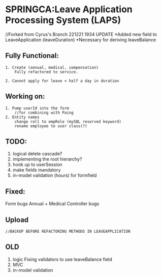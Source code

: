 # SPRINGCA:Leave Application Processing System (LAPS)

//Forked from Cyrus's Branch
221221 1934 UPDATE
*Added new field to LeaveApplication (leaveDuration)
*Necessary for deriving leaveBalance
 
## Fully Functional:
	1. Create (annual, medical, compensation)
		Fully refactored to service.
		
	2. Cannot apply for leave < half a day in duration

## Working on:

	1. Pump userId into the form
		//for combining with Paing
	2. Entity names
		change roll to empRole (mySQL reserved keyword)
		rename employee to user class(?)
  
 ## TODO:
 
  1. logical delete cascade?
  2. implementing the root hierarchy?
  3. hook up to userSession
  4. make fields mandatory
  5. in-model validation (hours) for formfield

## Fixed:
  Form bugs
  Annual + Medical Controller bugs
  

## Upload

	//BACKUP BEFORE REFACTORING METHODS IN LEAVEAPPLICATION
	
## OLD
		
  1. logic
	Fixing validators to use leaveBalance field 
  2. MVC
  3. in-model validation
